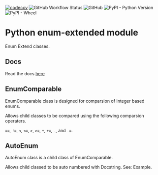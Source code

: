 [![codecov](https://codecov.io/gh/Amourspirit/python-enum-extend/branch/master/graph/badge.svg?token=mJ2HdGwSGy)](https://codecov.io/gh/Amourspirit/python-enum-extend) ![GitHub Workflow Status](https://img.shields.io/github/workflow/status/Amourspirit/python-enum-extend/CodeCov) ![GitHub](https://img.shields.io/github/license/Amourspirit/python-enum-extend) ![PyPI - Python Version](https://img.shields.io/pypi/pyversions/enum-extend) ![PyPI - Wheel](https://img.shields.io/pypi/wheel/enum-extend)

# Python enum-extended module

Enum Extend classes.

## Docs

Read the docs [here](https://python-enum-extend.readthedocs.io/)

## EnumComparable

EnumComparable class is designed for comparsion of Integer based enums.

Allows child classes to be compared using the following comparsion operaters.

`==`, `!=`, `<`, `<=`, `>`, `>=`, `+`, `+=`, `-`, and `-=`.

## AutoEnum

AutoEnum class is a child class of EnumComparable.

Allows child classed to be auto numbered with Docstring. See: Example.
